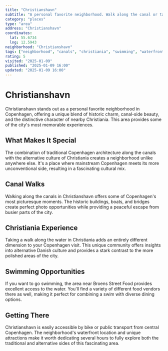 ```yaml
---
title: "Christianshavn"
subtitle: "A personal favorite neighborhood. Walk along the canal or take a walk along the water in Christiania with swimming near Broens Street Food."
category: "places"
type: "area"
address: "Christianshavn"
coordinates:
  lat: 55.6734
  lng: 12.5943
neighborhood: "Christianshavn"
tags: ["neighborhood", "canals", "christiania", "swimming", "waterfront", "historic", "unique"]
rating: 5
visited: "2025-01-09"
published: "2025-01-09 16:00"
updated: "2025-01-09 16:00"
---
```


# Christianshavn

Christianshavn stands out as a personal favorite neighborhood in Copenhagen, offering a unique blend of historic charm, canal-side beauty, and the distinctive character of nearby Christiania. This area provides some of the city's most memorable experiences.

## What Makes It Special

The combination of traditional Copenhagen architecture along the canals with the alternative culture of Christiania creates a neighborhood unlike anywhere else. It's a place where mainstream Copenhagen meets its more unconventional side, resulting in a fascinating cultural mix.

## Canal Walks

Walking along the canals in Christianshavn offers some of Copenhagen's most picturesque moments. The historic buildings, boats, and bridges create perfect photo opportunities while providing a peaceful escape from busier parts of the city.

## Christiania Experience

Taking a walk along the water in Christiania adds an entirely different dimension to your Copenhagen visit. This unique community offers insights into alternative Danish culture and provides a stark contrast to the more polished areas of the city.

## Swimming Opportunities

If you want to go swimming, the area near Broens Street Food provides excellent access to the water. You'll find a variety of different food vendors there as well, making it perfect for combining a swim with diverse dining options.

## Getting There

Christianshavn is easily accessible by bike or public transport from central Copenhagen. The neighborhood's waterfront location and unique attractions make it worth dedicating several hours to fully explore both the traditional and alternative sides of this fascinating area.